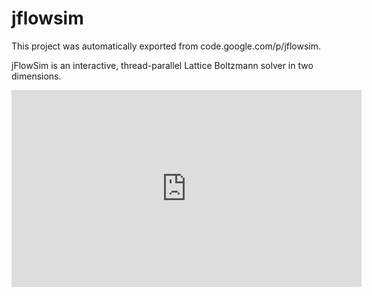 # jflowsim
This project was automatically exported from code.google.com/p/jflowsim.

jFlowSim is an interactive, thread-parallel Lattice Boltzmann solver in two dimensions.

<iframe width="560" height="315" src="https://www.youtube.com/embed/kMx5cjElCsE" frameborder="0" gesture="media" allow="encrypted-media" allowfullscreen></iframe>


